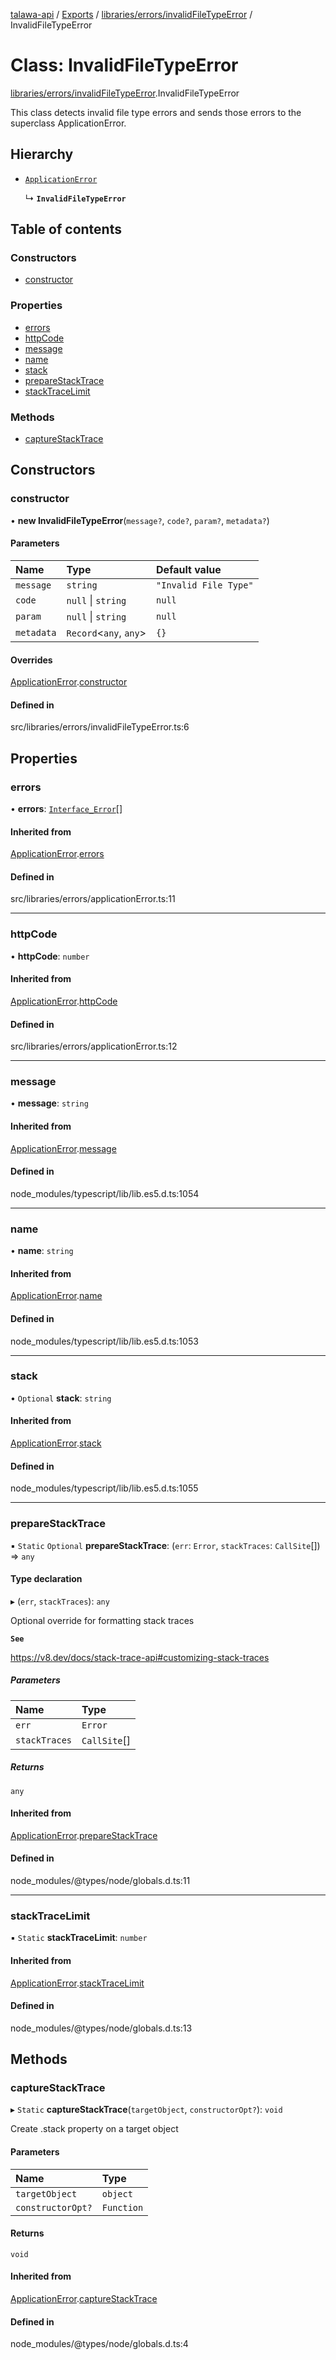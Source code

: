 [talawa-api](../README.md) / [Exports](../modules.md) / [libraries/errors/invalidFileTypeError](../modules/libraries_errors_invalidFileTypeError.md) / InvalidFileTypeError

# Class: InvalidFileTypeError

[libraries/errors/invalidFileTypeError](../modules/libraries_errors_invalidFileTypeError.md).InvalidFileTypeError

This class detects invalid file type errors and sends those errors to the superclass ApplicationError.

## Hierarchy

- [`ApplicationError`](libraries_errors_applicationError.ApplicationError.md)

  ↳ **`InvalidFileTypeError`**

## Table of contents

### Constructors

- [constructor](libraries_errors_invalidFileTypeError.InvalidFileTypeError.md#constructor)

### Properties

- [errors](libraries_errors_invalidFileTypeError.InvalidFileTypeError.md#errors)
- [httpCode](libraries_errors_invalidFileTypeError.InvalidFileTypeError.md#httpcode)
- [message](libraries_errors_invalidFileTypeError.InvalidFileTypeError.md#message)
- [name](libraries_errors_invalidFileTypeError.InvalidFileTypeError.md#name)
- [stack](libraries_errors_invalidFileTypeError.InvalidFileTypeError.md#stack)
- [prepareStackTrace](libraries_errors_invalidFileTypeError.InvalidFileTypeError.md#preparestacktrace)
- [stackTraceLimit](libraries_errors_invalidFileTypeError.InvalidFileTypeError.md#stacktracelimit)

### Methods

- [captureStackTrace](libraries_errors_invalidFileTypeError.InvalidFileTypeError.md#capturestacktrace)

## Constructors

### constructor

• **new InvalidFileTypeError**(`message?`, `code?`, `param?`, `metadata?`)

#### Parameters

| Name | Type | Default value |
| :------ | :------ | :------ |
| `message` | `string` | `"Invalid File Type"` |
| `code` | ``null`` \| `string` | `null` |
| `param` | ``null`` \| `string` | `null` |
| `metadata` | `Record`<`any`, `any`\> | `{}` |

#### Overrides

[ApplicationError](libraries_errors_applicationError.ApplicationError.md).[constructor](libraries_errors_applicationError.ApplicationError.md#constructor)

#### Defined in

src/libraries/errors/invalidFileTypeError.ts:6

## Properties

### errors

• **errors**: [`Interface_Error`](../interfaces/libraries_errors_applicationError.Interface_Error.md)[]

#### Inherited from

[ApplicationError](libraries_errors_applicationError.ApplicationError.md).[errors](libraries_errors_applicationError.ApplicationError.md#errors)

#### Defined in

src/libraries/errors/applicationError.ts:11

___

### httpCode

• **httpCode**: `number`

#### Inherited from

[ApplicationError](libraries_errors_applicationError.ApplicationError.md).[httpCode](libraries_errors_applicationError.ApplicationError.md#httpcode)

#### Defined in

src/libraries/errors/applicationError.ts:12

___

### message

• **message**: `string`

#### Inherited from

[ApplicationError](libraries_errors_applicationError.ApplicationError.md).[message](libraries_errors_applicationError.ApplicationError.md#message)

#### Defined in

node_modules/typescript/lib/lib.es5.d.ts:1054

___

### name

• **name**: `string`

#### Inherited from

[ApplicationError](libraries_errors_applicationError.ApplicationError.md).[name](libraries_errors_applicationError.ApplicationError.md#name)

#### Defined in

node_modules/typescript/lib/lib.es5.d.ts:1053

___

### stack

• `Optional` **stack**: `string`

#### Inherited from

[ApplicationError](libraries_errors_applicationError.ApplicationError.md).[stack](libraries_errors_applicationError.ApplicationError.md#stack)

#### Defined in

node_modules/typescript/lib/lib.es5.d.ts:1055

___

### prepareStackTrace

▪ `Static` `Optional` **prepareStackTrace**: (`err`: `Error`, `stackTraces`: `CallSite`[]) => `any`

#### Type declaration

▸ (`err`, `stackTraces`): `any`

Optional override for formatting stack traces

**`See`**

https://v8.dev/docs/stack-trace-api#customizing-stack-traces

##### Parameters

| Name | Type |
| :------ | :------ |
| `err` | `Error` |
| `stackTraces` | `CallSite`[] |

##### Returns

`any`

#### Inherited from

[ApplicationError](libraries_errors_applicationError.ApplicationError.md).[prepareStackTrace](libraries_errors_applicationError.ApplicationError.md#preparestacktrace)

#### Defined in

node_modules/@types/node/globals.d.ts:11

___

### stackTraceLimit

▪ `Static` **stackTraceLimit**: `number`

#### Inherited from

[ApplicationError](libraries_errors_applicationError.ApplicationError.md).[stackTraceLimit](libraries_errors_applicationError.ApplicationError.md#stacktracelimit)

#### Defined in

node_modules/@types/node/globals.d.ts:13

## Methods

### captureStackTrace

▸ `Static` **captureStackTrace**(`targetObject`, `constructorOpt?`): `void`

Create .stack property on a target object

#### Parameters

| Name | Type |
| :------ | :------ |
| `targetObject` | `object` |
| `constructorOpt?` | `Function` |

#### Returns

`void`

#### Inherited from

[ApplicationError](libraries_errors_applicationError.ApplicationError.md).[captureStackTrace](libraries_errors_applicationError.ApplicationError.md#capturestacktrace)

#### Defined in

node_modules/@types/node/globals.d.ts:4
